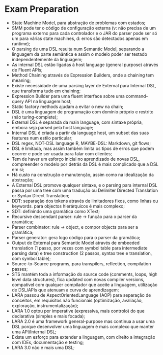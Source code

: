 # Exam Preparation

- State Machine Model, para abstração de problemas com estados;
- SMM pode ter o código de configuração externa (v: não precisa de um programa externo para cada controlador e o JAR do parser pode ser só um para várias state machines, d: erros são detectados apenas em runtime);
- O parsing de uma DSL resulta num Semantic Model, separando a linguagem da parte semântica e assim o modelo poder ser testado independentemente da linguagem;
- As internal DSL estão ligadas à host language (general purpose) através de Fluent APIs;
- Method Chaining através de Expression Builders, onde a chaining tem meaning;
- Existe necessidade de uma parsing layer de External para Internal DSL, que transforma tudo em chaining;
- Expression Builder para uma fluent interface sobre uma command-query API na linguagem host;
- Static factory methods ajudam a evitar o new na chain;
- DSL é uma linguagem de programação com domínio próprio e restrito (não turing-complete);
- External DSL é separada da main language, com sintaxe própria, embora seja parsed pela host language;
- Internal DSL é criada a partir da language host, um subset das suas features num estilo particular;
- DSL regex, NOT-DSL language R, MAYBE-DSL: Markdown, git flows;
- DSL é limitada, mas assim também limita os tipos de erros que podem ocorrer e pode ser usada para falar com clientes;
- Tem de haver um esforço inicial no aprendizado de novas DSL, compreender o modelo por detrás da DSL é mais complicado que a DSL em si;
- Há custo na construção e manutenção, assim como na idealização da abstração;
- A External DSL promove qualquer sintaxe, e o parsing para internal DSL passa por uma tree com uma tradução ou Delimiter Directed Translation or Syntax Direct Translation;
- DDT: separação dos tokens através de limitadores fixos, como linhas ou keywords. para objectos hierárquicos é mais complexo;
- SDT: definindo uma gramática como XText;
- Recursive descendant parser: rule -> função para o parser da gramática;
- Parser combinator: rule -> object, e compor objects para ser a gramática;
- Parser generator: gera logo código para o parser da gramática;
- Output de External para Semantic Model através de embeeded translation (1 passo, por vezes com symbol table para intermediate parsing data) e tree construction (2 passos, syntax tree e translation, com symbol table);
- Source-to-Source programs, para transpilers, reflection, compilation passes;
- STS mantém toda a informação do source code (comments, loops, high level data structures), fica updated com novas compiler versions, compatível com qualquer compilador que aceite a linguagem, utilização de DSL/APIs que atenuam a curva de aprendizagem;
- LARA passou de AspectOrientedLanguage (AOP) para separação de conceitos, em requisitos não funcionais (optimização, avaliação, exploração, instrumentalização);
- LARA 1.0 optou por imperative (expressiva, mais controlo) do que declarativa (simples e mais focada);
- LARA 2.0 é uma framework general-purpose mas continua a usar uma DSL porque desenvolver uma linguagem é mais complexo que manter uma API/Internal DSL;
- Existe um esforço para extender a linguagem, com direito a integração com IDEs, documentação e testing;
- LARA 3.0 não é mais uma DSL;